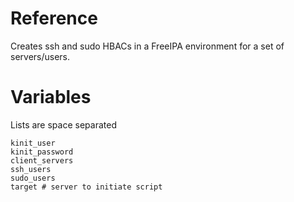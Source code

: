 # Reference
Creates ssh and sudo HBACs in a FreeIPA environment for a set of servers/users.

# Variables
Lists are space separated
```
kinit_user
kinit_password
client_servers
ssh_users
sudo_users
target # server to initiate script
```
